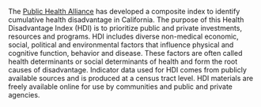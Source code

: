 
The [Public Health Alliance](http://phasocal.org/) has developed a composite index to identify cumulative health disadvantage in California. The purpose of this Health Disadvantage Index (HDI) is to prioritize public and private investments, resources and programs. HDI includes diverse non-medical economic, social, political and environmental factors that influence physical and cognitive function, behavior and disease. These factors are often called health determinants or social determinants of health and form the root causes of disadvantage. Indicator data used for HDI comes from publicly available sources and is produced at a census tract level. HDI materials are freely available online for use by communities and public and private agencies.